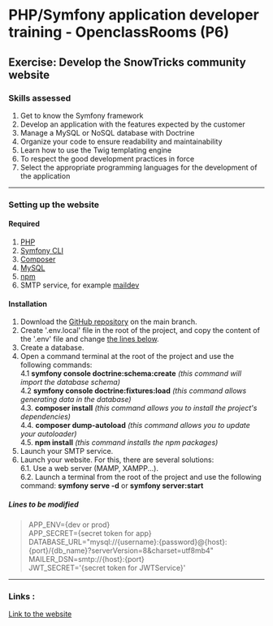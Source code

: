 # PHP/Symfony application developer training - OpenclassRooms (P6)

## Exercise: Develop the SnowTricks community website

### Skills assessed

1. Get to know the Symfony framework
2. Develop an application with the features expected by the customer
3. Manage a MySQL or NoSQL database with Doctrine
4. Organize your code to ensure readability and maintainability
5. Learn how to use the Twig templating engine
6. To respect the good development practices in force
7. Select the appropriate programming languages for the development of the application

---

### Setting up the website

#### Required
1. [PHP](https://www.php.net/downloads.php)
2. [Symfony CLI](https://symfony.com/download)
3. [Composer](https://getcomposer.org/download/)
4. [MySQL](https://www.mysql.com/fr/downloads/)
5. [npm](https://docs.npmjs.com/downloading-and-installing-node-js-and-npm)
6. SMTP service, for example [maildev](https://github.com/maildev/maildev)

#### Installation
1. Download the [GitHub repository](https://github.com/Galuss1/openclassrooms-snowtricks/) on the main branch.
2. Create '.env.local' file in the root of the project, and copy the content of the '.env' file and change [the lines below](#lines-to-be-modified).
3. Create a database.
4. Open a command terminal at the root of the project and use the following commands:\
   4.1  **symfony console doctrine:schema:create** *(this command will import the database schema)*\
   4.2  **symfony console doctrine:fixtures:load** *(this command allows generating data in the database)*\
   4.3. **composer install** *(this command allows you to install the project's dependencies)*\
   4.4. **composer dump-autoload** *(this command allows you to update your autoloader)*\
   4.5. **npm install** *(this command installs the npm packages)*
5. Launch your SMTP service.
6. Launch your website. For this, there are several solutions:\
   6.1. Use a web server (MAMP, XAMPP...).\
   6.2. Launch a terminal from the root of the project and use the following command: **symfony serve -d** or **symfony server:start**

##### Lines to be modified
> APP_ENV={dev or prod}\
> APP_SECRET={secret token for app}\
> DATABASE_URL="mysql://{username}:{password}@{host}:{port}/{db_name}?serverVersion=8&charset=utf8mb4"\
> MAILER_DSN=smtp://{host}:{port}\
> JWT_SECRET='{secret token for JWTService}'


 ---

### Links :

[Link to the website](https://snowtricks.gael-paquien.fr/)
